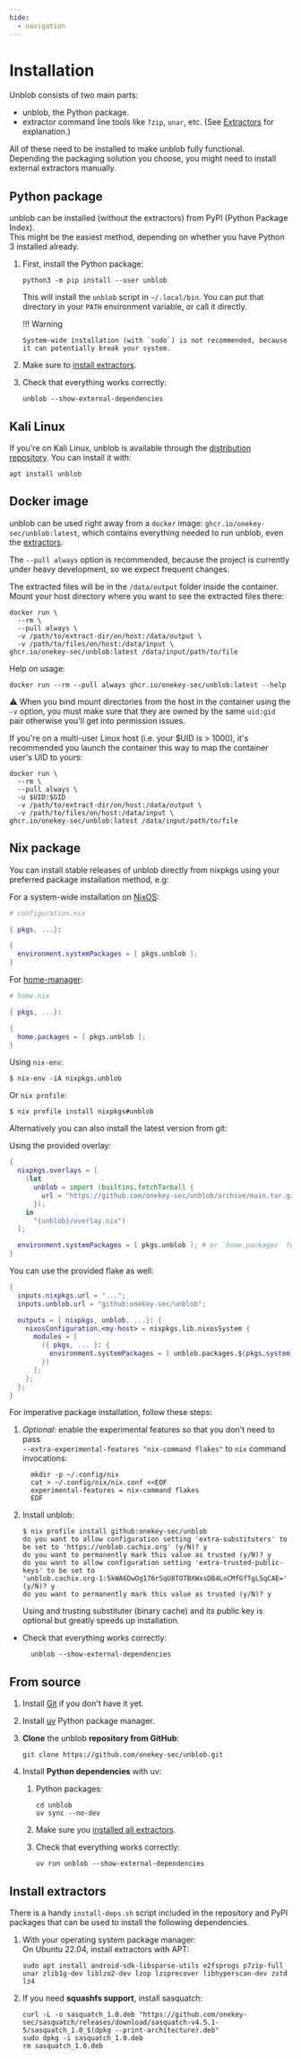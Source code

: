 ```yaml
---
hide:
  - navigation
---
```


# Installation

Unblob consists of two main parts:

- unblob, the Python package.
- extractor command line tools like `7zip`, `unar`, etc. (See [Extractors](./extractors.md) for explanation.)

All of these need to be installed to make unblob fully functional.  
Depending the packaging solution you choose, you might need to
install external extractors manually.

## Python package

unblob can be installed (without the extractors) from PyPI (Python Package Index).  
This might be the easiest method, depending on whether you have Python 3 installed already.

1.  First, install the Python package:

        python3 -m pip install --user unblob

    This will install the `unblob` script in `~/.local/bin`. You can put that
    directory in your `PATH` environment variable, or call it directly.

    !!! Warning

        System-wide installation (with `sudo`) is not recommended, because it can potentially break your system.

2.  Make sure to [install extractors](#install-extractors).

3.  Check that everything works correctly:

        unblob --show-external-dependencies

## Kali Linux

If you're on Kali Linux, unblob is available through the [distribution
repository](https://www.kali.org/tools/unblob/). You can install it with:

```
apt install unblob
```

## Docker image

unblob can be used right away from a `docker` image: `ghcr.io/onekey-sec/unblob:latest`,
which contains everything needed to run unblob, even the [extractors](extractors.md).

The `--pull always` option is recommended, because the project is currently under heavy development, so we expect frequent changes.

The extracted files will be in the `/data/output` folder inside the container. Mount
your host directory where you want to see the extracted files there:

```console
docker run \
  --rm \
  --pull always \
  -v /path/to/extract-dir/on/host:/data/output \
  -v /path/to/files/on/host:/data/input \
ghcr.io/onekey-sec/unblob:latest /data/input/path/to/file
```

Help on usage:

```shell
docker run --rm --pull always ghcr.io/onekey-sec/unblob:latest --help
```

⚠️  When you bind mount directories from the host in the container using the `-v` option, you must
make sure that they are owned by the same `uid:gid` pair otherwise you'll get
into permission issues.

If you're on a multi-user Linux host (i.e. your $UID is > 1000), it's recommended you
launch the container this way to map the container user's UID to yours:

```console
docker run \
  --rm \
  --pull always \
  -u $UID:$GID
  -v /path/to/extract-dir/on/host:/data/output \
  -v /path/to/files/on/host:/data/input \
ghcr.io/onekey-sec/unblob:latest /data/input/path/to/file
```

## Nix package

You can install stable releases of unblob directly from nixpkgs using your preferred package installation method, e.g:

For a system-wide installation on [NixOS](https://nixos.org):

```nix
# configuration.nix

{ pkgs, ...}:

{
  environment.systemPackages = [ pkgs.unblob ];
}
```

For [home-manager](https://nix-community.github.io/home-manager/):

```nix
# home.nix

{ pkgs, ...}:

{
  home.packages = [ pkgs.unblob ];
}
```

Using `nix-env`:

```console
$ nix-env -iA nixpkgs.unblob
```

Or `nix profile`:
```console
$ nix profile install nixpkgs#unblob
```

Alternatively you can also install the latest version from git:

Using the provided overlay:

```nix
{
  nixpkgs.overlays = [
    (let
      unblob = import (builtins.fetchTarball {
        url = "https://github.com/onekey-sec/unblob/archive/main.tar.gz";
      });
    in
      "{unblob}/overlay.nix")
  ];

  environment.systemPackages = [ pkgs.unblob ]; # or `home.packages` for home-manager
}
```

You can use the provided flake as well:

```nix
{
  inputs.nixpkgs.url = "...";
  inputs.unblob.url = "github:onekey-sec/unblob";

  outputs = { nixpkgs, unblob, ...}: {
    nixosConfiguration.<my-host> = nixpkgs.lib.nixosSystem {
      modules = [
        ({ pkgs, ... }: {
          environment.systemPackages = [ unblob.packages.${pkgs.system}.default ];
        })
      ];
    };
  };
}
```

For imperative package installation, follow these steps:

1.  _Optional_: enable the experimental features so that you don't need to pass  
    `--extra-experimental-features "nix-command flakes"` to `nix` command invocations:

          mkdir -p ~/.config/nix
          cat > ~/.config/nix/nix.conf <<EOF
          experimental-features = nix-command flakes
          EOF

1.  Install unblob:

        $ nix profile install github:onekey-sec/unblob
        do you want to allow configuration setting 'extra-substituters' to be set to 'https://unblob.cachix.org' (y/N)? y
        do you want to permanently mark this value as trusted (y/N)? y
        do you want to allow configuration setting 'extra-trusted-public-keys' to be set to
        'unblob.cachix.org-1:5kWA6DwOg176rSqU8TOTBXWxsDB4LoCMfGfTgL5qCAE=' (y/N)? y
        do you want to permanently mark this value as trusted (y/N)? y

    Using and trusting substituter (binary cache) and its public key is optional but greatly speeds up installation.

- Check that everything works correctly:

        unblob --show-external-dependencies

## From source

1.  Install [Git](https://git-scm.com/download/) if you don't have it yet.
2.  Install [uv](https://docs.astral.sh/uv/getting-started/installation/) Python package manager.
3.  **Clone** the unblob **repository from GitHub**:

        git clone https://github.com/onekey-sec/unblob.git

4.  Install **Python dependencies** with uv:

    1.  Python packages:

            cd unblob
            uv sync --no-dev

    2.  Make sure you [installed all extractors](#install-extractors).

    3.  Check that everything works correctly:

            uv run unblob --show-external-dependencies

## Install extractors

There is a handy `install-deps.sh` script included in the repository and PyPI packages that can be used to install the following dependencies.

1.  With your operating system package manager:  
    On Ubuntu 22.04, install extractors with APT:

        sudo apt install android-sdk-libsparse-utils e2fsprogs p7zip-full unar zlib1g-dev liblzo2-dev lzop lziprecover libhyperscan-dev zstd lz4

2.  If you need **squashfs support**, install sasquatch:

        curl -L -o sasquatch_1.0.deb "https://github.com/onekey-sec/sasquatch/releases/download/sasquatch-v4.5.1-5/sasquatch_1.0_$(dpkg --print-architecture).deb"
        sudo dpkg -i sasquatch_1.0.deb
        rm sasquatch_1.0.deb
